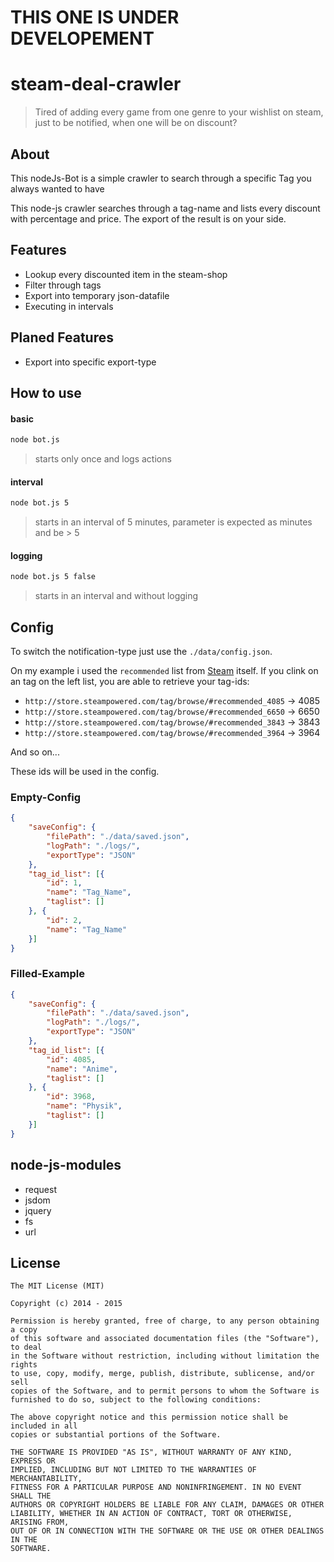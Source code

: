 # THIS ONE IS UNDER DEVELOPEMENT
# steam-deal-crawler

> Tired of adding every game from one genre to your wishlist on steam, just to be notified, when one will be on discount?

## About
This nodeJs-Bot is a simple crawler to search through a specific Tag you always wanted to have 

This node-js crawler searches through a tag-name and lists every discount with percentage and price. The export of the result is on your side. 

## Features
- Lookup every discounted item in the steam-shop
- Filter through tags
- Export into temporary json-datafile
- Executing in intervals

## Planed Features
- Export into specific export-type

## How to use
#### basic
```bash
node bot.js 
```
> starts only once and logs actions
#### interval
```bash
node bot.js 5
```
> starts in an interval of 5 minutes, parameter is expected as minutes and be > 5
#### logging
```bash
node bot.js 5 false
```
> starts in an interval and without logging


## Config
To switch the notification-type just use the `./data/config.json`.

On my example i used the `recommended` list from [Steam](http://store.steampowered.com/tag/browse/) itself. If you clink on an tag on the left list, you are able to retrieve your tag-ids:

- `http://store.steampowered.com/tag/browse/#recommended_4085` -> 4085
- `http://store.steampowered.com/tag/browse/#recommended_6650` -> 6650
- `http://store.steampowered.com/tag/browse/#recommended_3843` -> 3843
- `http://store.steampowered.com/tag/browse/#recommended_3964` -> 3964

And so on... 

These ids will be used in the config.

### Empty-Config

```json
{
    "saveConfig": {
        "filePath": "./data/saved.json",
        "logPath": "./logs/",
        "exportType": "JSON"
    },
    "tag_id_list": [{
        "id": 1,
        "name": "Tag_Name",
        "taglist": []
    }, {
        "id": 2,
        "name": "Tag_Name"
    }]
}
```

### Filled-Example

```json
{
    "saveConfig": {
        "filePath": "./data/saved.json",
        "logPath": "./logs/",
        "exportType": "JSON"
    },
    "tag_id_list": [{
        "id": 4085,
        "name": "Anime",
        "taglist": []
    }, {
        "id": 3968,
        "name": "Physik",
        "taglist": []
    }]
}
```

## node-js-modules

- request
- jsdom
- jquery
- fs
- url

## License 
    The MIT License (MIT)
    
    Copyright (c) 2014 - 2015
    
    Permission is hereby granted, free of charge, to any person obtaining a copy
    of this software and associated documentation files (the "Software"), to deal
    in the Software without restriction, including without limitation the rights
    to use, copy, modify, merge, publish, distribute, sublicense, and/or sell
    copies of the Software, and to permit persons to whom the Software is
    furnished to do so, subject to the following conditions:
    
    The above copyright notice and this permission notice shall be included in all
    copies or substantial portions of the Software.
    
    THE SOFTWARE IS PROVIDED "AS IS", WITHOUT WARRANTY OF ANY KIND, EXPRESS OR
    IMPLIED, INCLUDING BUT NOT LIMITED TO THE WARRANTIES OF MERCHANTABILITY,
    FITNESS FOR A PARTICULAR PURPOSE AND NONINFRINGEMENT. IN NO EVENT SHALL THE
    AUTHORS OR COPYRIGHT HOLDERS BE LIABLE FOR ANY CLAIM, DAMAGES OR OTHER
    LIABILITY, WHETHER IN AN ACTION OF CONTRACT, TORT OR OTHERWISE, ARISING FROM,
    OUT OF OR IN CONNECTION WITH THE SOFTWARE OR THE USE OR OTHER DEALINGS IN THE
    SOFTWARE.

